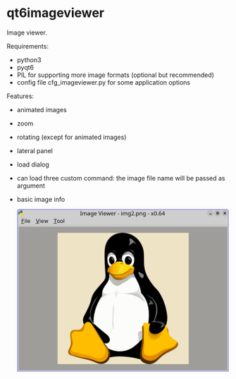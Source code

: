 # qt6imageviewer
Image viewer.

Requirements:
- python3
- pyqt6
- PIL for supporting more image formats (optional but recommended)
- config file cfg_imageviewer.py for some application options

Features:
- animated images
- zoom
- rotating (except for animated images)
- lateral panel
- load dialog
- can load three custom command: the image file name will be passed as argument
- basic image info


  ![My image](https://github.com/frank038/qt6imageviewer/blob/main/screenshot1.jpg)
